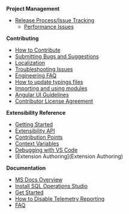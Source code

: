 **Project Management**
* [Release Process/Issue Tracking](Release-Process-and-Issue-Tracking)
  * [Performance Issues](Performance-Issues)

**Contributing**
* [How to Contribute](How-to-Contribute)
* [Submitting Bugs and Suggestions](Submitting-Bugs-and-Suggestions)
* [Localization](https://github.com/Microsoft/Localization/wiki/SQL-Operations-Studio)
* [Troubleshooting Issues](Troubleshooting-Issues)
* [Engineering FAQ](Engineering-FAQ)
* [How to update typings files](How-to-update-typings-files)
* [Importing and using modules](Importing-and-using-modules)
* [Angular UI Guidelines](Angular-UI-Guidelines)
* [Contributor License Agreement](Contributor-License-Agreement)

**Extensibility Reference**
* [Getting Started](Getting-started-with-Extensibility)
* [Extensibility API](Extensibility-API)
* [Contribution Points](Contribution-points)
* [Context Variables](Sqlops-Context-Variables)
* [Debugging with VS Code](Debugging-an-Extension-with-VS-Code)
* [Extension Authoring](Extension Authoring)

**Documentation**

* [MS Docs Overview](https://aka.ms/sqlopsstudio-docs)
* [Install SQL Operations Studio](https://aka.ms/sqlopsstudio)
* [Get Started](https://aka.ms/get-started-sqlopsstudio)
* [How to Disable Telemetry Reporting](How-to-Disable-Telemetry-Reporting)
* [FAQ](https://docs.microsoft.com/sql/sql-operations-studio/faq)